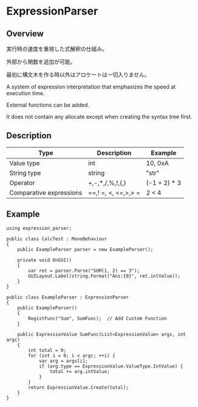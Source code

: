 # ExpressionParser

## Overview

実行時の速度を重視した式解釈の仕組み。

外部から関数を追加が可能。

最初に構文木を作る時以外はアロケートは一切入りません。

A system of expression interpretation that emphasizes the speed at execution time.

External functions can be added.

It does not contain any allocate except when creating the syntax tree first.

## Description

| Type | Description | Example |
| ---- | ---- | ---- |
| Value type | int | 10, 0xA |
| String type | string | "str" |
| Operator | +,-,*,/,%,!,(,) | (-1 + 2) * 3 |
| Comparative expressions | ==,! =, <, <=,>,> = | 2 < 4 |

## Example 

    using expression_parser;
    
    public class CalcTest : MonoBehaviour
    {
        public ExampleParser parser = new ExampleParser();
    
        private void OnGUI()
        {
            var ret = parser.Parse("SUM(1, 2) == 3");
            GUILayout.Label(string.Format("Ans:{0}", ret.intValue));
        }
    }
    
    public class ExampleParser : ExpressionParser
    {
        public ExampleParser()
        {
            RegistFunc("Sum", SumFunc);  // Add Custom Function
        }
    
        public ExpressionValue SumFunc(List<ExpressionValue> args, int argc)
        {
            int total = 0;
            for (int i = 0; i < argc; ++i) {
                var arg = args[i];
                if (arg.type == ExpressionValue.ValueType.IntValue) {
                    total += arg.intValue;
                }
            }
            return ExpressionValue.Create(total);
        }
    }
